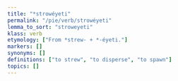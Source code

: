 ```yaml
---
title: "*strowéyeti"
permalink: "/pie/verb/strowéyeti"
lemma_to_sort: "stroweyeti"
klass: verb
etymology: ["From *strew- +‎ *-éyeti."]
markers: []
synonyms: []
definitions: ["to strew", "to disperse", "to spawn"]
topics: []
---
```

